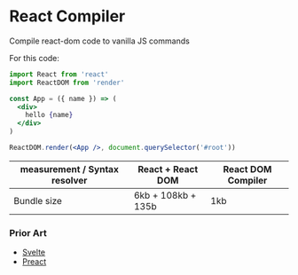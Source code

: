 # React Compiler

Compile react-dom code to vanilla JS commands

For this code:

```jsx
import React from 'react'
import ReactDOM from 'render'

const App = ({ name }) => (
  <div>
    hello {name}
  </div>
)

ReactDOM.render(<App />, document.querySelector('#root'))
```

| measurement / Syntax resolver | React + React DOM   | React DOM Compiler |
| ---                           | ---                 | ---                |
| Bundle size                   | 6kb + 108kb + 135b  | 1kb                |


### Prior Art
 - [Svelte](https://svelte.technology/)
 - [Preact](https://github.com/developit/preact)
